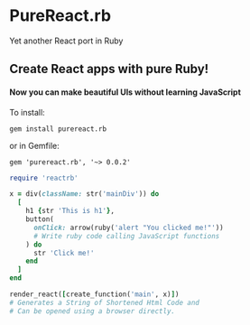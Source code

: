 # PureReact.rb
Yet another React port in Ruby

## Create React apps with pure Ruby!
#### Now you can make beautiful UIs without learning JavaScript

To install:
```
gem install purereact.rb
```
or in Gemfile:
```
gem 'purereact.rb', '~> 0.0.2'
```

```ruby
require 'reactrb'

x = div(className: str('mainDiv')) do
  [
    h1 {str 'This is h1'},
    button(
      onClick: arrow(ruby('alert "You clicked me!"'))
      # Write ruby code calling JavaScript functions
    ) do
      str 'Click me!'
    end
  ]
end

render_react([create_function('main', x)])
# Generates a String of Shortened Html Code and
# Can be opened using a browser directly.
```
